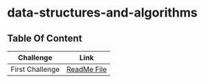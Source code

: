 # data-structures-and-algorithms

## Table Of Content

|  Challenge                          | Link                                  |
|-------------------------------------|---------------------------------------|
| First Challenge                     | [ReadMe File](./challenge1/README.md) |
